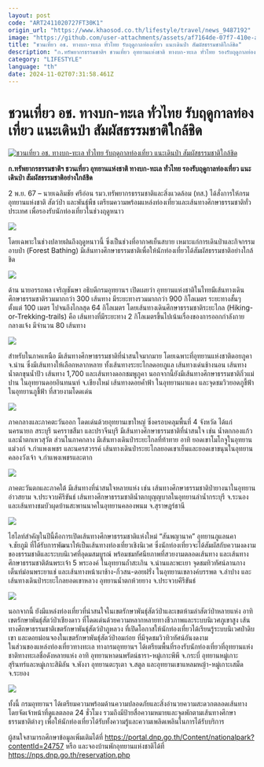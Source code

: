 ```yaml
---
layout: post
code: "ART2411020727FT30K1"
origin_url: "https://www.khaosod.co.th/lifestyle/travel/news_9487192"
image: "https://github.com/user-attachments/assets/af7164de-07f7-410e-a8f1-3631630ffc0b"
title: "ชวนเที่ยว อช. ทางบก-ทะเล ทั่วไทย รับฤดูกาลท่องเที่ยว แนะเดินป่า สัมผัสธรรมชาติใกล้ชิด"
description: "ก.ทรัพยากรธรรมชาติฯ ชวนเที่ยว อุทยานแห่งชาติ ทางบก-ทะเล ทั่วไทย รองรับฤดูกาลท่องเที่ยว แนะเดินป่า สัมผัสธรรมชาติอย่างใกล้ชิด "
category: "LIFESTYLE"
language: "th"
date: 2024-11-02T07:31:58.461Z
---
```


# ชวนเที่ยว อช. ทางบก-ทะเล ทั่วไทย รับฤดูกาลท่องเที่ยว แนะเดินป่า สัมผัสธรรมชาติใกล้ชิด

[![ชวนเที่ยว อช. ทางบก-ทะเล ทั่วไทย รับฤดูกาลท่องเที่ยว แนะเดินป่า สัมผัสธรรมชาติใกล้ชิด](https://www.khaosod.co.th/wpapp/uploads/2024/11/553366_0-1.jpg "ชวนเที่ยว อช. ทางบก-ทะเล ทั่วไทย รับฤดูกาลท่องเที่ยว แนะเดินป่า สัมผัสธรรมชาติใกล้ชิด")](https://www.khaosod.co.th/wpapp/uploads/2024/11/553366_0-1.jpg)

**ก.ทรัพยากรธรรมชาติฯ ชวนเที่ยว อุทยานแห่งชาติ ทางบก-ทะเล ทั่วไทย รองรับฤดูกาลท่องเที่ยว แนะเดินป่า สัมผัสธรรมชาติอย่างใกล้ชิด**

2 พ.ย. 67 – นายเฉลิมชัย ศรีอ่อน รมว.ทรัพยากรธรรมชาติและสิ่งแวดล้อม (ทส.) ได้สั่งการให้กรมอุทยานแห่งชาติ สัตว์ป่า และพันธุ์พืช เตรียมความพร้อมแหล่งท่องเที่ยวและเส้นทางศึกษาธรรมชาติทั่วประเทศ เพื่อรองรับนักท่องเที่ยวในช่วงฤดูหนาว

![](https://www.khaosod.co.th/wpapp/uploads/2024/11/553360_0.jpg)

โดยเฉพาะในช่วงปลายฝนถึงฤดูหนาวนี้ ซึ่งเป็นช่วงที่อากาศเย็นสบาย เหมาะแก่การเดินป่าและกิจกรรมอาบป่า (Forest Bathing) มีเส้นทางศึกษาธรรมชาติเพื่อให้นักท่องเที่ยวได้สัมผัสธรรมชาติอย่างใกล้ชิด

![](https://www.khaosod.co.th/wpapp/uploads/2024/11/553363_0.jpg)

ด้าน นายอรรถพล เจริญชันษา อธิบดีกรมอุทยานฯ เปิดเผยว่า อุทยานแห่งชาติในไทยมีเส้นทางเดินศึกษาธรรมชาติรวมมากกว่า 300 เส้นทาง มีระยะทางรวมมากกว่า 900 กิโลเมตร ระยะทางสั้นๆ ตั้งแต่ 100 เมตร ไปจนถึงไกลสุด 64 กิโลเมตร โดยเส้นทางเดินศึกษาธรรมชาติระยะไกล (Hiking-or-Trekking-trails) คือ เส้นทางที่มีระยะทาง 2 กิโลเมตรขึ้นไปเน้นเรื่องของการออกกำลังกายกลางแจ้ง มีจำนวน 80 เส้นทาง

![](https://www.khaosod.co.th/wpapp/uploads/2024/11/553361_0.jpg)

สำหรับในภาคเหนือ มีเส้นทางศึกษาธรรมชาติที่น่าสนใจมากมาย โดยเฉพาะที่อุทยานแห่งชาติดอยภูคา จ.น่าน ซึ่งมีเส้นทางให้เลือกหลากหลาย ทั้งเส้นทางระยะไกลดอยภูแล เส้นทางเด่นช้างนอน เส้นทางน้ำตกขุนน้ำปัว เส้นทาง 1,700 และเส้นทางดอกชมพูภูคา นอกจากนี้ยังมีเส้นทางศึกษาธรรมชาติกิ่วแม่ปาน ในอุทยานดอยอินทนนท์ จ.เชียงใหม่ เส้นทางดอยค้ำฟ้า ในอุทยานผาแดง และจุดชมวิวยอดภูชี้ฟ้าในอุทยานภูชี้ฟ้า ที่สวยงามโดดเด่น

![](https://www.khaosod.co.th/wpapp/uploads/2024/11/553368_0.jpg)

ภาคกลางและภาคตะวันออก โดดเด่นด้วยอุทยานเขาใหญ่ ซึ่งครอบคลุมพื้นที่ 4 จังหวัด ได้แก่ นครนายก สระบุรี นครราชสีมา และปราจีนบุรี มีเส้นทางศึกษาธรรมชาติที่น่าสนใจ เช่น น้ำตกกองแก้วและน้ำตกเหวสุวัต ส่วนในภาคกลาง มีเส้นทางเดินป่าระยะไกลที่ท้าทาย อาทิ ยอดเขาโมโกจูในอุทยานแม่วงก์ จ.กำแพงเพชร และนครสวรรค์ เส้นทางเดินป่าระยะไกลยอดเขาเย็นและยอดเขาขนุนในอุทยานคลองวังเจ้า จ.กำแพงเพชรและตาก

![](https://www.khaosod.co.th/wpapp/uploads/2024/11/553362_0.jpg)

ภาคตะวันตกและภาคใต้ มีเส้นทางที่น่าสนใจหลายแห่ง เช่น เส้นทางศึกษาธรรมชาติป่ายางนาในอุทยานอ่าวสยาม จ.ประจวบคีรีขันธ์ เส้นทางศึกษาธรรมชาติน้ำตกบุญญบาลในอุทยานลำน้ำกระบุรี จ.ระนอง และเส้นทางชมบัวผุดบ้านสะพานนาคในอุทยานคลองพนม จ.สุราษฎร์ธานี

![](https://www.khaosod.co.th/wpapp/uploads/2024/11/553357_0.jpg)

ไฮไลท์สำคัญในปีนี้คือการเปิดเส้นทางศึกษาธรรมชาติแห่งใหม่ “สันพญานาค” อุทยานภูแลนคา จ.ชัยภูมิ ที่ได้รับการพัฒนาให้เป็นเส้นทางท่องเที่ยวเชิงนิเวศ ซึ่งนักท่องเที่ยวจะได้สัมผัสกับความงดงามของธรรมชาติและระบบนิเวศที่อุดมสมบูรณ์ พร้อมชมทัศนียภาพที่สวยงามตลอดเส้นทาง และเส้นทางศึกษาธรรมชาติต้นพระเจ้า 5 พระองค์ ในอุทยานถ้ำสะเกิน จ.น่านและพะเยา จุดชมทิวทัศน์ลานกางเต็นท์ม่อนพระยาแช่ และเส้นทางหน้าผาช้าง-กิ่วสน-ดอยฝรั่ง ในอุทยานเขลางค์บรรพต จ.ลำปาง และเส้นทางเดินป่าระยะไกลยอดเขาหลวง อุทยานน้ำตกห้วยยาง จ.ประจวบคีรีขันธ์

![](https://www.khaosod.co.th/wpapp/uploads/2024/11/553355_0.jpg)

นอกจากนี้ ยังมีแหล่งท่องเที่ยวที่น่าสนใจในเขตรักษาพันธุ์สัตว์ป่าและเขตห้ามล่าสัตว์ป่าหลายแห่ง อาทิ เขตรักษาพันธุ์สัตว์ป่าเชียงดาว ที่โดดเด่นด้วยความหลากหลายทางชีวภาพและระบบนิเวศภูเขาสูง เส้นทางศึกษาธรรมชาติเขตรักษาพันธุ์สัตว์ป่าภูหลวง ที่เปิดโอกาสให้นักท่องเที่ยวได้เรียนรู้ระบบนิเวศป่าดิบเขา และดอยม่อนจองในเขตรักษาพันธุ์สัตว์ป่าอมก๋อย ที่มีจุดชมวิวทิวทัศน์อันงดงาม  
ในส่วนของแหล่งท่องเที่ยวทางทะเล ทางกรมอุทยานฯ ได้เตรียมพื้นที่รองรับนักท่องเที่ยวที่อุทยานแห่งชาติทางทะเลชื่อดังหลายแห่ง อาทิ อุทยานหาดนพรัตน์ธารา-หมู่เกาะพีพี จ.กระบี่ อุทยานหมู่เกาะสุรินทร์และหมู่เกาะสิมิลัน จ.พังงา อุทยานตะรุเตา จ.สตูล และอุทยานเขาแหลมหญ้า-หมู่เกาะเสม็ด จ.ระยอง

![](https://www.khaosod.co.th/wpapp/uploads/2024/11/553369_0.jpg)

ทั้งนี้ กรมอุทยานฯ ได้เตรียมความพร้อมด้านความปลอดภัยและสิ่งอำนวยความสะดวกตลอดเส้นทาง โดยจัดเจ้าหน้าที่ดูแลตลอด 24 ชั่วโมง รวมถึงมีป้ายสื่อความหมายและจุดพักตามเส้นทางศึกษาธรรมชาติต่างๆ เพื่อให้นักท่องเที่ยวได้รับทั้งความรู้และความเพลิดเพลินในการได้รับบริการ

ผู้สนใจสามารถศึกษาข้อมูลเพิ่มเติมได้ที่ https://portal.dnp.go.th/Content/nationalpark?contentId=24757 หรือ และจองบ้านพักอุทยานแห่งชาติได้ที่ https://nps.dnp.go.th/reservation.php